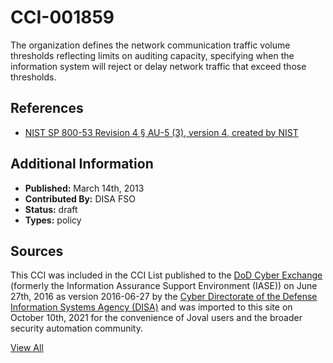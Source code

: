 # CCI-001859

The organization defines the network communication traffic volume thresholds reflecting limits on auditing capacity, specifying when the information system will reject or delay network traffic that exceed those thresholds.

## References ##

* [NIST SP 800-53 Revision 4 § AU-5 (3), version 4, created by NIST](http://csrc.nist.gov/publications/PubsSPs.html)


## Additional Information ##

* **Published:** March 14th, 2013
* **Contributed By:** DISA FSO
* **Status:** draft
* **Types:** policy

## Sources ##

This CCI was included in the CCI List published to the [DoD Cyber Exchange](https://public.cyber.mil/stigs/cci/)
(formerly the Information Assurance Support Environment (IASE)) on June 27th, 2016 as version
2016-06-27 by the [Cyber Directorate of the Defense Information Systems Agency (DISA)](https://public.cyber.mil/about-cyber/)
and was imported to this site on October 10th, 2021 for the convenience of Joval users and the broader
security automation community.

[View All](../README.md)

